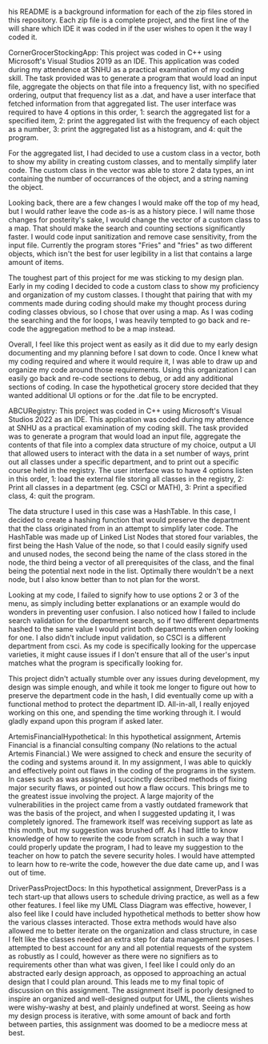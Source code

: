 his README is a background information for each of the zip files stored in this repository.
Each zip file is a complete project, and the first line of the will share which IDE it was coded
in if the user wishes to open it the way I coded it.

CornerGrocerStockingApp:
This project was coded in C++ using Microsoft's Visual Studios 2019 as an IDE. This application
was coded during my attendence at SNHU as a practical examination of my coding skill. The task
provided was to generate a program that would load an input file, aggregate the objects on that
file into a frequency list, with no specified ordering, output that frequency list as a .dat,
and have a user interface that fetched information from that aggregated list. The user interface
was required to have 4 options in this order, 1: search the aggregated list for a specified item,
2: print the aggregated list with the frequency of each object as a number, 3: print the aggregated 
list as a histogram, and 4: quit the program.

For the aggregated list, I had decided to use a custom class in a vector, both to show my ability
in creating custom classes, and to mentally simplify later code. The custom class in the vector
was able to store 2 data types, an int containing the number of occurrances of the object, and a
string naming the object.

Looking back, there are a few changes I would make off the top of my head, but I would rather
leave the code as-is as a history piece. I will name those changes for posterity's sake, I
would change the vector of a custom class to a map. That should make the search and counting
sections significantly faster. I would code input sanitization and remove case sensitivity, from
the input file. Currently the program stores "Fries" and "fries" as two different objects, which
isn't the best for user legibility in a list that contains a large amount of items.

The toughest part of this project for me was sticking to my design plan. Early in my coding I
decided to code a custom class to show my proficiency and organization of my custom classes.
I thought that pairing that with my comments made during coding should make my thought process
during coding classes obvious, so I chose that over using a map. As I was coding the searching
and the for loops, I was heavily tempted to go back and re-code the aggregation method to be a
map instead.

Overall, I feel like this project went as easily as it did due to my early design documenting
and my planning before I sat down to code. Once I knew what my coding required and where it would
require it, I was able to draw up and organize my code around those requirements. Using this 
organization I can easily go back and re-code sections to debug, or add any additional sections
of coding. In case the hypothetical grocery store decided that they wanted additional UI options
or for the .dat file to be encrypted.

ABCURegistry:
This project was coded in C++ using Microsoft's Visual Studios 2022 as an IDE. This application 
was coded during my attendence at SNHU as a practical examination of my coding skill. The task 
provided was to generate a program that would load an input file, aggregate the contents of that 
file into a complex data structure of my choice, output a UI that allowed users to interact with 
the data in a set number of ways, print out all classes under a specific department, and to print 
out a specific course held in the registry. The user interface was to have 4 options listen in 
this order, 1: load the external file storing all classes in the registry, 2: Print all classes 
in a department (eg. CSCI or MATH), 3: Print a specified class, 4: quit the program.

The data structure I used in this case was a HashTable. In this case, I decided to create a hashing 
function that would preserve the department that the class originated from in an attempt to simplify 
later code. The HashTable was made up of Linked List Nodes that stored four variables, the first 
being the Hash Value of the node, so that I could easily signify used and unused nodes, the second 
being the name of the class stored in the node, the third being a vector of all prerequisites of the 
class, and the final being the potential next node in the list. Optimally there wouldn't be a next 
node, but I also know better than to not plan for the worst.

Looking at my code, I failed to signify how to use options 2 or 3 of the menu, as simply including 
better explanations or an example would do wonders in preventing user confusion. I also noticed how 
I failed to include search validation for the department search, so if two different departments 
hashed to the same value I would print both departments when only looking for one. I also didn't 
include input validation, so CSCI is a different department from csci. As my code is specifically 
looking for the uppercase varieties, it might cause issues if I don't ensure that all of the user's 
input matches what the program is specifically looking for.

This project didn't actually stumble over any issues during development, my design was simple enough, 
and while it took me longer to figure out how to preserve the department code in the hash, I did eventually 
come up with a functional method to protect the department ID. All-in-all, I really enjoyed working on 
this one, and spending the time working through it. I would gladly expand upon this program if asked later.

ArtemisFinancialHypothetical:
In this hypothetical assignment, Artemis Financial is a financial consulting company (No relations to the actual Artemis Financial.) We were assigned to check and ensure the security of the coding and systems around it. In my assignment, I was able to quickly and effectively point out flaws in the coding of the programs in the system. In cases such as was assigned, I succinctly described methods of fixing major security flaws, or pointed out how a flaw occurs. This brings me to the greatest issue involving the project. A large majority of the vulnerabilities in the project came from a vastly outdated framework that was the basis of the project, and when I suggested updating it, I was completely ignored. The framework itself was receiving support as late as this month, but my suggestion was brushed off. As I had little to know knowledge of how to rewrite the code from scratch in such a way that I could properly update the program, I had to leave my suggestion to the teacher on how to patch the severe security holes. I would have attempted to learn how to re-write the code, however the due date came up, and I was out of time.

DriverPassProjectDocs:
In this hypothetical assignment, DreverPass is a tech start-up that allows users to schedule driving practice, as well as a few other features. I feel like my UML Class Diagram was effective, however, I also feel like I could have included hypothetical methods to better show how the various classes interacted. Those extra methods would have also allowed me to better iterate on the organization and class structure, in case I felt like the classes needed an extra step for data management purposes. I attempted to best account for any and all potential requests of the system as robustly as I could, however as there were no signifiers as to requirements other than what was given, I feel like I could only do an abstracted early design approach, as opposed to approaching an actual design that I could plan around. This leads me to my final topic of discussion on this assignment. The assignment itself is poorly designed to inspire an organized and well-designed output for UML, the clients wishes were wishy-washy at best, and plainly undefined at worst. Seeing as how my design process is iterative, with some amount of back and forth between parties, this assignment was doomed to be a mediocre mess at best.
